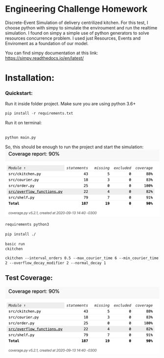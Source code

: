 # Engineering Challenge Homework

Discrete-Event Simulation of delivery centrilized kitchen. For this test, I choose python with simpy to simulate the enviroument and run the realtime simulation.
I found on simpy a simple use of python generators to solve resources concurrence problem. I used just Resources, Events and Enviroment as a foundation of our model.

You can find simpy documentation at this link: https://simpy.readthedocs.io/en/latest/

# Installation:

### Quickstart:

Run it inside folder project. Make sure you are using python 3.6+

```python
pip install -r requirements.txt

```

Run it on terminal:

```python

python main.py

```

So, this should be enough to run the project and start the simulation:
![First run](./src/resources/report.png)

    requirements python3

    pip install ./

    basic run
    ckitchen

```
ckitchen --interval_orders 0.5 --max_courier_time 6 --min_courier_time 2 --overflow_decay_modifier 2 --normal_decay 1

```

## Test Coverage:

![Coverage test report](./src/resources/report.png)
